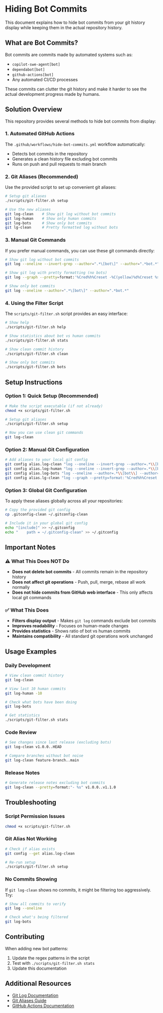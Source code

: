 # Hiding Bot Commits

This document explains how to hide bot commits from your git history display while keeping them in the actual repository history.

## What are Bot Commits?

Bot commits are commits made by automated systems such as:
- `copilot-swe-agent[bot]`
- `dependabot[bot]`
- `github-actions[bot]`
- Any automated CI/CD processes

These commits can clutter the git history and make it harder to see the actual development progress made by humans.

## Solution Overview

This repository provides several methods to hide bot commits from display:

### 1. Automated GitHub Actions

The `.github/workflows/hide-bot-commits.yml` workflow automatically:
- Detects bot commits in the repository
- Generates a clean history file excluding bot commits
- Runs on push and pull requests to main branch

### 2. Git Aliases (Recommended)

Use the provided script to set up convenient git aliases:

```bash
# Setup git aliases
./scripts/git-filter.sh setup

# Use the new aliases
git log-clean    # Show git log without bot commits
git log-human    # Show only human commits  
git log-bots     # Show only bot commits
git lg-clean     # Pretty formatted log without bots
```

### 3. Manual Git Commands

If you prefer manual commands, you can use these git commands directly:

```bash
# Show git log without bot commits
git log --oneline --invert-grep --author=".*\[bot\]" --author=".*bot.*"

# Show git log with pretty formatting (no bots)
git log --graph --pretty=format:'%Cred%h%Creset -%C(yellow)%d%Creset %s %Cgreen(%cr) %C(bold blue)<%an>%Creset' --abbrev-commit --invert-grep --author=".*\[bot\]" --author=".*bot.*"

# Show only bot commits
git log --oneline --author=".*\[bot\]" --author=".*bot.*"
```

### 4. Using the Filter Script

The `scripts/git-filter.sh` script provides an easy interface:

```bash
# Show help
./scripts/git-filter.sh help

# Show statistics about bot vs human commits
./scripts/git-filter.sh stats

# Show clean commit history
./scripts/git-filter.sh clean

# Show only bot commits
./scripts/git-filter.sh bots
```

## Setup Instructions

### Option 1: Quick Setup (Recommended)

```bash
# Make the script executable (if not already)
chmod +x scripts/git-filter.sh

# Setup git aliases
./scripts/git-filter.sh setup

# Now you can use clean git commands
git log-clean
```

### Option 2: Manual Git Configuration

```bash
# Add aliases to your local git config
git config alias.log-clean "log --oneline --invert-grep --author=.*\\[bot\\] --author=.*bot.*"
git config alias.log-human "log --oneline --invert-grep --author=.*\\[bot\\] --author=.*bot.* --author=.*automation.*"
git config alias.log-bots "log --oneline --author=.*\\[bot\\] --author=.*bot.* --author=.*automation.*"
git config alias.lg-clean "log --graph --pretty=format:'%Cred%h%Creset -%C(yellow)%d%Creset %s %Cgreen(%cr) %C(bold blue)<%an>%Creset' --abbrev-commit --invert-grep --author=.*\\[bot\\] --author=.*bot.*"
```

### Option 3: Global Git Configuration

To apply these aliases globally across all your repositories:

```bash
# Copy the provided git config
cp .gitconfig-clean ~/.gitconfig-clean

# Include it in your global git config
echo "[include]" >> ~/.gitconfig
echo "    path = ~/.gitconfig-clean" >> ~/.gitconfig
```

## Important Notes

### ⚠️ What This Does NOT Do

- **Does not delete bot commits** - All commits remain in the repository history
- **Does not affect git operations** - Push, pull, merge, rebase all work normally
- **Does not hide commits from GitHub web interface** - This only affects local git commands

### ✅ What This Does

- **Filters display output** - Makes `git log` commands exclude bot commits
- **Improves readability** - Focuses on human-made changes
- **Provides statistics** - Shows ratio of bot vs human commits
- **Maintains compatibility** - All standard git operations work unchanged

## Usage Examples

### Daily Development

```bash
# View clean commit history
git log-clean

# View last 10 human commits
git log-human -10

# Check what bots have been doing
git log-bots

# Get statistics
./scripts/git-filter.sh stats
```

### Code Review

```bash
# See changes since last release (excluding bots)
git log-clean v1.0.0..HEAD

# Compare branches without bot noise
git log-clean feature-branch..main
```

### Release Notes

```bash
# Generate release notes excluding bot commits
git log-clean --pretty=format:"- %s" v1.0.0..v1.1.0
```

## Troubleshooting

### Script Permission Issues

```bash
chmod +x scripts/git-filter.sh
```

### Git Alias Not Working

```bash
# Check if alias exists
git config --get alias.log-clean

# Re-run setup
./scripts/git-filter.sh setup
```

### No Commits Showing

If `git log-clean` shows no commits, it might be filtering too aggressively. Try:

```bash
# Show all commits to verify
git log --oneline

# Check what's being filtered
git log-bots
```

## Contributing

When adding new bot patterns:

1. Update the regex patterns in the script
2. Test with `./scripts/git-filter.sh stats`
3. Update this documentation

## Additional Resources

- [Git Log Documentation](https://git-scm.com/docs/git-log)
- [Git Aliases Guide](https://git-scm.com/book/en/v2/Git-Basics-Git-Aliases)
- [GitHub Actions Documentation](https://docs.github.com/en/actions)